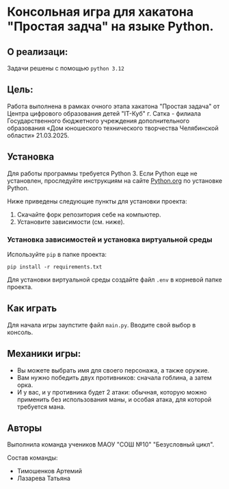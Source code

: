 # Консольная игра для хакатона "Простая задча" на языке Python.

## О реализаци:
Задачи решены с помощью `python 3.12`

## Цель:
Работа выполнена в рамках очного этапа хакатона "Простая задача" от Центра цифрового образования детей "IT-Куб" г. Сатка - филиала Государственного бюджетного учреждения дополнительного образования «Дом юношеского технического творчества Челябинской области» 21.03.2025. 

## Установка 
Для работы программы требуется Python 3. Если Python еще не установлен, проследуйте инструкциям на сайте [Python.org](https://www.python.org/downloads/release/python-3110/) по установке Python.

Ниже приведены следующие пункты для установки проекта:

1. Скачайте форк репозитория себе на компьютер.
2. Установите зависимости (см. ниже).

### Установка зависимостей и установка виртуальной среды

Используйте `pip` в папке проекта:

```
pip install -r requirements.txt
```

Для установки виртуальной среды создайте файл `.env` в корневой папке проекта.

## Как играть

Для начала игры заупстите файл `main.py`.
Вводите свой выбор в консоль.

## Механики игры:
- Вы можете выбрать имя для своего персонажа, а также оружие.
- Вам нужно победить двух противников: сначала гоблина, а затем орка.
- И у вас, и у противника будет 2 атаки: обычная, которую можно применить без использования маны, и особая атака, для которой требуется мана.

## Авторы

Выполнила команда учеников МАОУ "СОШ №10" "Безусловный цикл".

Состав команды:
- Тимошенков Артемий
- Лазарева Татьяна
